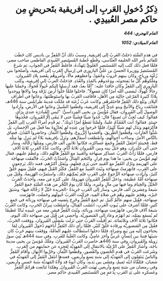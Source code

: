 <h1 dir="rtl">ذِكرُ دُخولِ العَربِ إلى إفريقية بتَحريضٍ مِن حاكم مصر العُبيدِي
  .</h1>

<h5 dir="rtl">العام الهجري:  444

العام الميلادي: 1052

</h5>

<p dir="rtl">في هذه السَّنَةِ دَخلتْ العَربُ إلى إفريقية, وسببُ ذلك أنَّ المُعِزَّ بن باديس كان خَطَبَ للقائم بأَمرِ الله الخليفة العبَّاسي، وقَطَع خُطبةَ المُستَنصِر العُبيدي الفاطمي صاحب مصر، فلمَّا فعل ذلك كَتَب إليه المُستَنصِر العَلويُّ يَتَهدَّدهُ، فأَغلظَ المُعِزُّ في الجوابِ، ثم شَرعَ المُستَنصِرُ ووَزيرهُ الحسنُ بن عَليٍّ اليازوري في إرسالِ العَربِ إلى أفريقية، وأصلحوا بني زُغْبَة ورِياحٍ، وكان بينهم حُروبٌ وحُقودٌ، وأعطوهم مالًا، وأَمروهُم بِقَصدِ بِلادِ القَيروان، ومَلَّكوهُم كُلَّ ما يَفتحونَه، ووَعَدوهُم بالمَدَدِ والعُدَدِ. فدَخلتْ العربُ إلى إفريقية، وكَتَب اليازوري إلى المُعِزِّ وكان حاقدا عليه: "أمَّا بعدُ، فقد أرسلنا إليكم خُيولًا فُحولًا، وحَملنا عليها رِجالًا كُهولًا، ليقضي الله أمرًا كان مَفعولًا". فاحلوا فلمَّا حَلُّوا أرضَ بَرْقَة وما والاها ووجدوا بِلادًا كَثيرةَ المَرْعَى خالِيَة مِن الأَهلِ، فأَقامَت العَربُ بها واستَوطَنَتها، وعاثوا في أَطرافِ البِلادِ, وبَلَغ ذلك المُعِزَّ فاحتَقَرهُم, وكانت عَربُ زُغبَة قد مَلكَت مَدينةَ طرابلس سنة 446هـ، فتَتابَعَت رِياحٌ والأثبجُ وبنو عَدِيٍّ إلى إفريقية، وقَطَعوا السَّبيلَ وعاثوا في الأرضِ، وأرادوا الوصولَ إلى القَيروان، فقال مُؤْنِسُ بن يحيى المِرداسيُّ: "ليس المُبادرَة عندي بِرَأيٍ. فقالوا: كيف تُحِبُّ أن تَصنعَ؟ قال: خُذوا شيئًا فشَيئًا حتى لا يَبقَى إلَّا القَيروان، فخُذوها حينئذٍ. فقالوا: أنت المُقَدَّمُ علينا، ولَسْنَا نَقطعُ أَمرًا دُونك". ثم قَدِم أُمراءُ العَربِ إلى المُعِزِّ فأَكرَمَهم وبَذَل لهم شيئًا كَثيرًا، فلمَّا خَرجوا مِن عِندِه لم يُجازُوهُ بما فَعلَ مِن الإحسانِ، بل شَنُّوا الغاراتِ، وقَطَعوا الطَّريقَ، وأَفسَدوا الزُّروعَ، وقَطَّعوا الثِّمارَ، وحاصَروا المُدُنَ، فضاق بالنَّاسِ الأَمرُ، وساءَت أَحوالُهم، وانقَطعَت أَسفارُهم، ونَزلَ بإفريقية بَلاءٌ لم يَنزِل بها مِثلُه قط، فحينئذٍ احتَفلَ المُعِزُّ وجَمعَ عَساكرَه، فكانوا ثلاثين ألف فارس، ومِثلَها رَجَّالَة، وسار حتى أَتَى جَنْدِران، وهو جَبَلٌ بينه وبين القَيروان ثلاثةُ أيَّامٍ، وكانت عُدَّةُ العَربِ ثَلاثةُ آلافِ فارس، فلمَّا رَأَتْ العَربُ عساكِر صنهاجة والعَبيدَ مع المُعِزِّ هالَهُم ذلك، وعَظُمَ عليهم، فقال لهم مُؤْنِسُ بن يحيى: ما هذا يوم فِرارٍ. والتَحَم القِتالُ واشتَدَّتْ الحَربُ، فاتَّفقَت صِنهاجَة على الهزيمةِ وتَرْكِ المُعِزِّ مع العَبيدِ حتى يَرَى فِعلَهم، ويُقتَل أَكثرُهم، فعند ذلك يَرجِعون على العَربِ، فانهَزمتْ صِنهاجَة وثَبَتَ العَبيدُ مع المُعِزِّ، فكَثُرَ القَتلُ فيهم، فقُتِلَ منهم خَلْقٌ كَثيرٌ، وأرادت صِنهاجة الرُّجوعَ على العَربِ فلم يُمكِنهُم ذلك، واستَمرَّت الهَزيمةُ، وقُتِلَ مِن صِنهاجة أُمَّةٌ عَظيمَة، ودَخلَ المُعِزُّ القَيروانَ مَهزومًا، على كَثرَةِ مَن معه، وأَخذتْ العَربُ الخَيْلَ والخِيامَ وما فيها مِن مالٍ وغَيرِه. ولمَّا كان يومُ النَّحْرِ من هذه السَّنَةِ جَمعَ المُعِزُّ سَبعةً وعِشرينَ ألف فارس، وسار إلى العَربِ جَرِيدَةً -الجريدة خَيْلٌ لا رَجَّالة فيها- وسَبَقَ خَبرُه، وهَجَم عليهم وهُم في صَلاةِ العِيد، فرَكِبَت العَربُ خُيولَهم وحَملَت، فانهَزَمت صِنهاجة، فقُتِلَ منهم عالَمٌ كَثيرٌ. ثم جَمعَ المُعِزُّ وخَرجَ بِنَفسِه في صِنهاجة وزِناتَة في جَمعٍ كَثيرٍ، فلمَّا أَشرفَ على بُيوتِ العَربِ، انتَشَب القِتالُ، واشتَعَلت نِيرانُ الحَربِ، وكانت العَربُ سَبعةَ آلافِ فارس، فانهَزَمت صِنهاجة، وزِناتَة، وثَبَتَ المُعِزُّ فيمَن معه من عَبيدِه ثَباتًا عَظيمًا لم يُسمَع بمِثلِه، ثم انهَزَم وعاد إلى المَنصوريَّة. وأحصي مَن قُتِلَ مِن صنهاجة ذلك اليوم، فكانوا ثلاثةَ آلاف وثلاثمائة. ثم أَقبلَت العَربُ حتى نَزلَت بمُصَلَّى القَيروان، ووَقعَت الحَربُ، فقُتِلَ مِن المَنصوريَّة ورقادة خَلْقٌ كَثيٌر، فلمَّا رأى ذلك المُعِزُّ أَباحَهم دُخولَ القَيروان لِمَا يحتاجون إليه مِن بَيعٍ وشِراءٍ، فلمَّا دخلوا استَطالَت عليهم العامَّةُ، ووَقعَت بينهم حَربٌ كان سَببُها فِتنةً بين إنسانٍ عَربيٍّ وآخرَ عامِيٍّ، وكانت الغَلَبةُ للعَربِ. وفي سنة 444هـ بُنِيَ سورُ زويلة والقَيروان، وفي سنة 446هـ حاصرت العَربُ القَيروانَ، ومَلَكَ مُؤنِسُ بن يحيى مدينةَ باجَة، وأَشارَ المُعِزُّ على الرَّعِيَّة بالانتقالِ إلى المَهديَّة لِعَجزِه عن حمايتهم من العَربِ. وشَرعَت العَربُ في هَدمِ الحُصونِ والقُصورِ، وقَطَّعوا الثِّمارَ، وخَرَّبوا الأَنهارَ، وأَقامَ المُعِزُّ والناسُ يَنتَقِلون إلى المَهديَّة إلى سَنةِ تِسعٍ وأربعين، فعندها انتَقلَ المُعِزُّ إلى المَهديَّة في شعبان، فتَلقَّاهُ ابنُه تَميمٌ، ومَشَى بين يَديهِ، وكان أَبوهُ قد وَلَّاهُ المَهديَّة سَنةَ خَمسٍ وأربعين، وفي رمضان من سَنةِ تِسعٍ وأربعين نَهبَت العَربُ القَيروانَ, وهكذا تَتابَعت هَزائمُ المُعِزِّ وعَسكرِه على يَدِ العَربِ بِدَعمٍ مِن المُستَنصِر العُبيدي حاكم مصر.</p></br>
